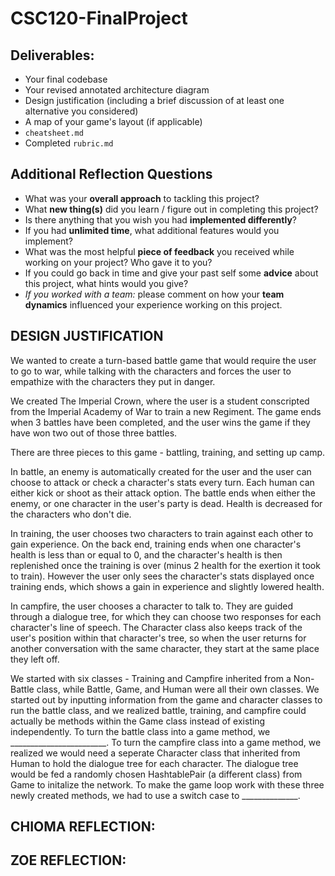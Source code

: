 # CSC120-FinalProject

## Deliverables:
 - Your final codebase
 - Your revised annotated architecture diagram
 - Design justification (including a brief discussion of at least one alternative you considered)
 - A map of your game's layout (if applicable)
 - `cheatsheet.md`
 - Completed `rubric.md`
  
## Additional Reflection Questions
 - What was your **overall approach** to tackling this project?
 - What **new thing(s)** did you learn / figure out in completing this project?
 - Is there anything that you wish you had **implemented differently**?
 - If you had **unlimited time**, what additional features would you implement?
 - What was the most helpful **piece of feedback** you received while working on your project? Who gave it to you?
 - If you could go back in time and give your past self some **advice** about this project, what hints would you give?
 - _If you worked with a team:_ please comment on how your **team dynamics** influenced your experience working on this project.

## DESIGN JUSTIFICATION
We wanted to create a turn-based battle game that would require the user to go to war, while talking with the characters and forces the user to empathize with the characters they put in danger.

We created The Imperial Crown, where the user is a student conscripted from the Imperial Academy of War to train a new Regiment. The game ends when 3 battles have been completed, and the user wins the game if they have won two out of those three battles.

There are three pieces to this game - battling, training, and setting up camp.

In battle, an enemy is automatically created for the user and the user can choose to attack or check a character's stats every turn. Each human can either kick or shoot as their attack option. The battle ends when either the enemy, or one character in the user's party is dead. Health is decreased for the characters who don't die.

In training, the user chooses two characters to train against each other to gain experience. On the back end, training ends when one character's health is less than or equal to 0, and the character's health is then replenished once the training is over (minus 2 health for the exertion it took to train). However the user only sees the character's stats displayed once training ends, which shows a gain in experience and slightly lowered health.

In campfire, the user chooses a character to talk to. They are guided through a dialogue tree, for which they can choose two responses for each character's line of speech. The Character class also keeps track of the user's position within that character's tree, so when the user returns for another conversation with the same character, they start at the same place they left off.

We started with six classes - Training and Campfire inherited from a Non-Battle class, while Battle, Game, and Human were all their own classes. We started out by inputting information from the game and character classes to run the battle class, and we realized battle, training, and campfire could actually be methods within the Game class instead of existing independently. To turn the battle class into a game method, we ________________________. To turn the campfire class into a game method, we realized we would need a seperate Character class that inherited from Human to hold the dialogue tree for each character. The dialogue tree would be fed a randomly chosen HashtablePair (a different class) from Game to initalize the network. To make the game loop work with these three newly created methods, we had to use a switch case to ______________.


## CHIOMA REFLECTION:



## ZOE REFLECTION: